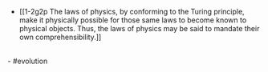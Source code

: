 - [[1-2g2p The laws of physics, by conforming to the Turing principle, make it physically possible for those same laws to become known to physical objects. Thus, the laws of physics may be said to mandate their own comprehensibility.]]
<br>
- #evolution
